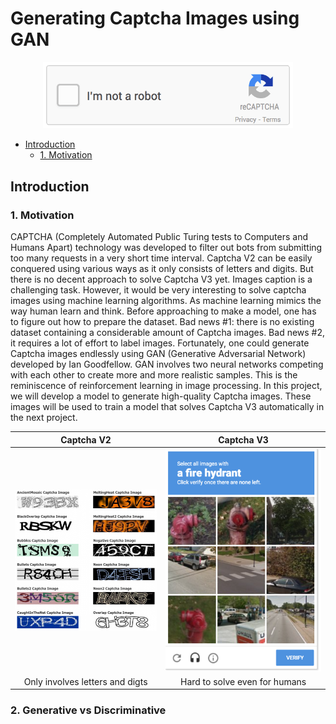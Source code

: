 # Generating Captcha Images using GAN
<!-- <div align=center><img src="images/rnn.png" width="100%" > -->
<div align=center><img src="images/captcha.gif" width="400"></div>

<!-- vim-markdown-toc GFM -->

* [Introduction](#introduction)
    * [1. Motivation](#1-motivation)

<!-- vim-markdown-toc -->


## Introduction

### 1. Motivation

CAPTCHA (Completely Automated Public Turing tests to Computers and Humans Apart) technology was developed to filter out bots from submitting too many requests in a very short time interval. Captcha V2 can be easily conquered using various ways as it only consists of letters and digits. But there is no decent approach to solve Captcha V3 yet. Images caption is a challenging task. However, it would be very interesting to solve captcha images using machine learning algorithms. As machine learning mimics the way human learn and think. Before approaching to make a model, one has to figure out how to prepare the dataset. Bad news #1: there is no existing dataset containing a considerable amount of Captcha images. Bad news #2, it requires a lot of effort to label images. Fortunately, one could generate Captcha images endlessly using GAN (Generative Adversarial Network) developed by Ian Goodfellow. GAN involves two neural networks competing with each other to create more and more realistic samples. This is the reminiscence of reinforcement learning in image processing. In this project, we will develop a model to generate high-quality Captcha images. These images will be used to train a model that solves Captcha V3 automatically in the next project.


Captcha V2                                  | Captcha V3
:------------------------------------------:|:-------------------------------------------:
<img src="images/v2.png" width="450"></img> |<img src="images/v3.png" width="500" ></img>
Only involves letters and digts             | Hard to solve even for humans

### 2. Generative vs Discriminative
